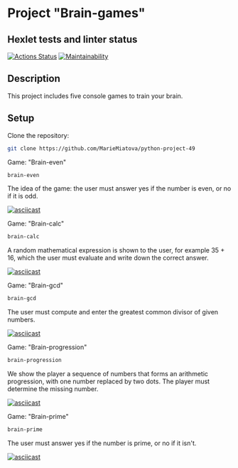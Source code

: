 # Project "Brain-games"

## Hexlet tests and linter status

[![Actions Status](https://github.com/MarieMiatova/python-project-49/actions/workflows/hexlet-check.yml/badge.svg)](https://github.com/MarieMiatova/python-project-49/actions)
[![Maintainability](https://qlty.sh/gh/MarieMiatova/projects/python-project-49/maintainability.svg)](https://qlty.sh/gh/MarieMiatova/projects/python-project-49)

## Description

This project includes five console games to train your brain.

## Setup

Clone the repository:

```bash
git clone https://github.com/MarieMiatova/python-project-49
```

Game: "Brain-even"

```bash
brain-even
```

The idea of the game: the user must answer yes if the number is even, or no if it is odd.

[![asciicast](https://asciinema.org/a/mpbGeSTVNLtAkzTt6uyTVZ9Da.svg)](https://asciinema.org/a/mpbGeSTVNLtAkzTt6uyTVZ9Da)

Game: "Brain-calc"

```bash
brain-calc
```

A random mathematical expression is shown to the user, for example 35 + 16,
which the user must evaluate and write down the correct answer.

[![asciicast](https://asciinema.org/a/bdIqlVW5mJN8JdcQkxc0Ro3gy.svg)](https://asciinema.org/a/bdIqlVW5mJN8JdcQkxc0Ro3gy)

Game: "Brain-gcd"


```bash
brain-gcd
```

The user must compute and enter the greatest common divisor of given numbers.

[![asciicast](https://asciinema.org/a/PsrCTUPzFWSPpcbXForq0Tz9O.svg)](https://asciinema.org/a/PsrCTUPzFWSPpcbXForq0Tz9O)

Game: "Brain-progression"

```bash
brain-progression
```

We show the player a sequence of numbers that forms an arithmetic progression,
with one number replaced by two dots. The player must determine the missing number.

[![asciicast](https://asciinema.org/a/iIxvs3Ifsf9vEeNVdETESfZDq.svg)](https://asciinema.org/a/iIxvs3Ifsf9vEeNVdETESfZDq)


Game: "Brain-prime"

```bash
brain-prime
```

The user must answer yes if the number is prime, or no if it isn't.

[![asciicast](https://asciinema.org/a/FnNLLgTNn4bS7MhiaHWAKGCHl.svg)](https://asciinema.org/a/FnNLLgTNn4bS7MhiaHWAKGCHl)